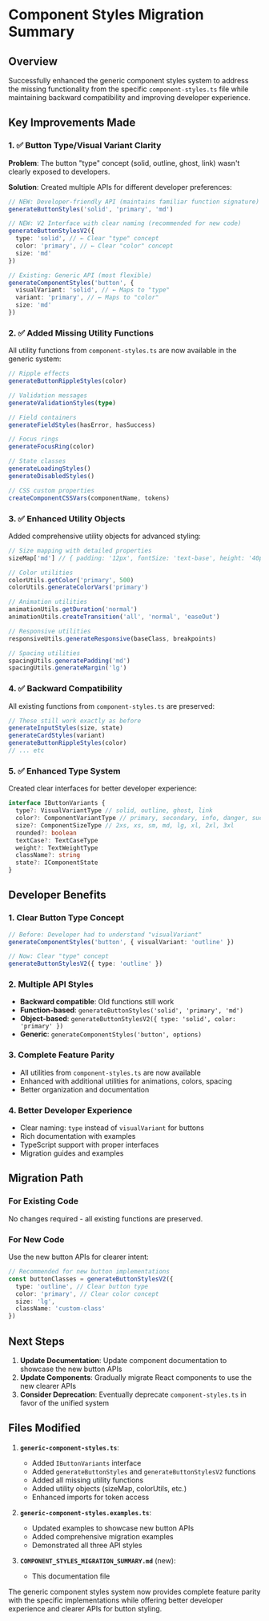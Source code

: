 # Component Styles Migration Summary

## Overview

Successfully enhanced the generic component styles system to address the missing functionality from the specific `component-styles.ts` file while maintaining backward compatibility and improving developer experience.

## Key Improvements Made

### 1. ✅ **Button Type/Visual Variant Clarity**

**Problem**: The button "type" concept (solid, outline, ghost, link) wasn't clearly exposed to developers.

**Solution**: Created multiple APIs for different developer preferences:

```typescript
// NEW: Developer-friendly API (maintains familiar function signature)
generateButtonStyles('solid', 'primary', 'md')

// NEW: V2 Interface with clear naming (recommended for new code)
generateButtonStylesV2({
  type: 'solid', // ← Clear "type" concept
  color: 'primary', // ← Clear "color" concept
  size: 'md'
})

// Existing: Generic API (most flexible)
generateComponentStyles('button', {
  visualVariant: 'solid', // ← Maps to "type"
  variant: 'primary', // ← Maps to "color"
  size: 'md'
})
```

### 2. ✅ **Added Missing Utility Functions**

All utility functions from `component-styles.ts` are now available in the generic system:

```typescript
// Ripple effects
generateButtonRippleStyles(color)

// Validation messages
generateValidationStyles(type)

// Field containers
generateFieldStyles(hasError, hasSuccess)

// Focus rings
generateFocusRing(color)

// State classes
generateLoadingStyles()
generateDisabledStyles()

// CSS custom properties
createComponentCSSVars(componentName, tokens)
```

### 3. ✅ **Enhanced Utility Objects**

Added comprehensive utility objects for advanced styling:

```typescript
// Size mapping with detailed properties
sizeMap['md'] // { padding: '12px', fontSize: 'text-base', height: '40px', iconSize: '20px' }

// Color utilities
colorUtils.getColor('primary', 500)
colorUtils.generateColorVars('primary')

// Animation utilities
animationUtils.getDuration('normal')
animationUtils.createTransition('all', 'normal', 'easeOut')

// Responsive utilities
responsiveUtils.generateResponsive(baseClass, breakpoints)

// Spacing utilities
spacingUtils.generatePadding('md')
spacingUtils.generateMargin('lg')
```

### 4. ✅ **Backward Compatibility**

All existing functions from `component-styles.ts` are preserved:

```typescript
// These still work exactly as before
generateInputStyles(size, state)
generateCardStyles(variant)
generateButtonRippleStyles(color)
// ... etc
```

### 5. ✅ **Enhanced Type System**

Created clear interfaces for better developer experience:

```typescript
interface IButtonVariants {
  type?: VisualVariantType // solid, outline, ghost, link
  color?: ComponentVariantType // primary, secondary, info, danger, success, warning, neutral
  size?: ComponentSizeType // 2xs, xs, sm, md, lg, xl, 2xl, 3xl
  rounded?: boolean
  textCase?: TextCaseType
  weight?: TextWeightType
  className?: string
  state?: IComponentState
}
```

## Developer Benefits

### 1. **Clear Button Type Concept**

```typescript
// Before: Developer had to understand "visualVariant"
generateComponentStyles('button', { visualVariant: 'outline' })

// Now: Clear "type" concept
generateButtonStylesV2({ type: 'outline' })
```

### 2. **Multiple API Styles**

- **Backward compatible**: Old functions still work
- **Function-based**: `generateButtonStyles('solid', 'primary', 'md')`
- **Object-based**: `generateButtonStylesV2({ type: 'solid', color: 'primary' })`
- **Generic**: `generateComponentStyles('button', options)`

### 3. **Complete Feature Parity**

- All utilities from `component-styles.ts` are now available
- Enhanced with additional utilities for animations, colors, spacing
- Better organization and documentation

### 4. **Better Developer Experience**

- Clear naming: `type` instead of `visualVariant` for buttons
- Rich documentation with examples
- TypeScript support with proper interfaces
- Migration guides and examples

## Migration Path

### For Existing Code

No changes required - all existing functions are preserved.

### For New Code

Use the new button APIs for clearer intent:

```typescript
// Recommended for new button implementations
const buttonClasses = generateButtonStylesV2({
  type: 'outline', // Clear button type
  color: 'primary', // Clear color concept
  size: 'lg',
  className: 'custom-class'
})
```

## Next Steps

1. **Update Documentation**: Update component documentation to showcase the new button APIs
2. **Update Components**: Gradually migrate React components to use the new clearer APIs
3. **Consider Deprecation**: Eventually deprecate `component-styles.ts` in favor of the unified system

## Files Modified

1. **`generic-component-styles.ts`**:

   - Added `IButtonVariants` interface
   - Added `generateButtonStyles` and `generateButtonStylesV2` functions
   - Added all missing utility functions
   - Added utility objects (sizeMap, colorUtils, etc.)
   - Enhanced imports for token access

2. **`generic-component-styles.examples.ts`**:

   - Updated examples to showcase new button APIs
   - Added comprehensive migration examples
   - Demonstrated all three API styles

3. **`COMPONENT_STYLES_MIGRATION_SUMMARY.md`** (new):
   - This documentation file

The generic component styles system now provides complete feature parity with the specific implementations while offering better developer experience and clearer APIs for button styling.
